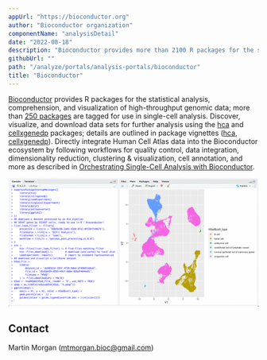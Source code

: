 ```yaml
---
appUrl: "https://bioconductor.org"
author: "Bioconductor organization"
componentName: "analysisDetail"
date: "2022-08-18"
description: "Bioconductor provides more than 2100 R packages for the statistical analysis, comprehension, and visualization of high-throughput genomic data."
githubUrl: ""
path: "/analyze/portals/analysis-portals/bioconductor"
title: "Bioconductor"
---
```


[Bioconductor](https://bioconductor.org) provides R packages for the statistical analysis, comprehension, and visualization of high-throughput genomic data; more than [250 packages](https://bioconductor.org/packages/release/BiocViews.html#___SingleCell) are tagged for use in single-cell analysis. Discover, visualize, and download data sets for further analysis using the [hca](https://bioconductor.org/packages/hca) and [cellxgenedp](https://bioconductor.org/packages/cellxgenedp) packages; details are outlined in package vignettes ([hca](https://bioconductor.org/packages/release/bioc/vignettes/hca/inst/doc/hca_vignette.html), [cellxgenedp](https://bioconductor.org/packages/release/bioc/vignettes/cellxgenedp/inst/doc/using_cellxgenedp.html)). Directly integrate Human Cell Atlas data into the Bioconductor ecosystem by following workflows for quality control, data integration, dimensionality reduction, clustering & visualization, cell annotation, and more as described in [Orchestrating Single-Cell Analysis with Bioconductor](https://bioconductor.org/books/OSCA/).

![Bioconductor](../../_images/portals/bioconductor.png)

## Contact

Martin Morgan (<mtmorgan.bioc@gmail.com>)

